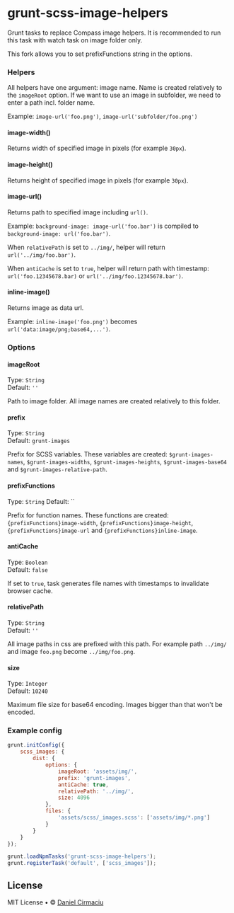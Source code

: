 # grunt-scss-image-helpers

Grunt tasks to replace Compass image helpers. It is recommended to run this task with watch task on image folder only.

This fork allows you to set prefixFunctions string in the options.

### Helpers

All helpers have one argument: image name. Name is created relatively to the `imageRoot` option. If we want to use an image in subfolder, we need to enter a path incl. folder name.

Example: `image-url('foo.png')`, `image-url('subfolder/foo.png')`

#### image-width()

Returns width of specified image in pixels (for example `30px`).

#### image-height()

Returns height of specified image in pixels (for example `30px`).

#### image-url()

Returns path to specified image including `url()`.

Example: `background-image: image-url('foo.bar')` is compiled to `background-image: url('foo.bar')`.

When `relativePath` is set to `../img/`, helper will return `url('../img/foo.bar')`. 

When `antiCache` is set to `true`, helper will return path with timestamp: `url('foo.12345678.bar)` or `url('../img/foo.12345678.bar')`.

#### inline-image()

Returns image as data url.

Example: `inline-image('foo.png')` becomes `url('data:image/png;base64,...')`.

### Options

#### imageRoot

Type: `String`  
Default: `''`

Path to image folder. All image names are created relatively to this folder.

#### prefix

Type: `String`  
Default: `grunt-images`

Prefix for SCSS variables. These variables are created: `$grunt-images-names`, `$grunt-images-widths`, `$grunt-images-heights`, `$grunt-images-base64` and `$grunt-images-relative-path`.

#### prefixFunctions

Type: `String`
Default: ``

Prefix for function names. These functions are created: `{prefixFunctions}image-width`, `{prefixFunctions}image-height`, `{prefixFunctions}image-url` and `{prefixFunctions}inline-image`.

#### antiCache

Type: `Boolean`  
Default: `false`

If set to `true`, task generates file names with timestamps to invalidate browser cache.


#### relativePath

Type: `String`  
Default: `''`

All image paths in css are prefixed with this path. For example path `../img/` and image `foo.png` become `../img/foo.png`.

#### size

Type: `Integer`  
Default: `10240`

Maximum file size for base64 encoding. Images bigger than that won't be encoded.

### Example config

```javascript
grunt.initConfig({
    scss_images: {
        dist: {
            options: {
                imageRoot: 'assets/img/',
                prefix: 'grunt-images',
                antiCache: true,
                relativePath: '../img/',
                size: 4096
            },
            files: {
                'assets/scss/_images.scss': ['assets/img/*.png']
            }
        }
    }
});

grunt.loadNpmTasks('grunt-scss-image-helpers');
grunt.registerTask('default', ['scss_images']);
```
## License

MIT License • © [Daniel Cirmaciu](http://cirmaciu.cz)
